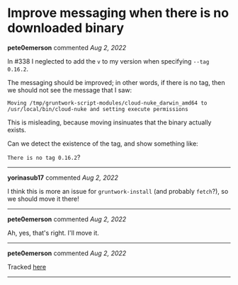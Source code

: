 # Improve messaging when there is no downloaded binary

**pete0emerson** commented *Aug 2, 2022*

In #338 I neglected to add the `v` to my version when specifying `--tag 0.16.2`.

The messaging should be improved; in other words, if there is no tag, then we should not see the message that I saw:

`Moving /tmp/gruntwork-script-modules/cloud-nuke_darwin_amd64 to /usr/local/bin/cloud-nuke and setting execute permissions`

This is misleading, because moving insinuates that the binary actually exists.

Can we detect the existence of the tag, and show something like:

`There is no tag 0.16.2`?
<br />
***


**yorinasub17** commented *Aug 2, 2022*

I think this is more an issue for `gruntwork-install` (and probably `fetch`?), so we should move it there!
***

**pete0emerson** commented *Aug 2, 2022*

Ah, yes, that's right. I'll move it.
***

**pete0emerson** commented *Aug 2, 2022*

Tracked [here](https://github.com/gruntwork-io/gruntwork-installer/issues/79)
***

